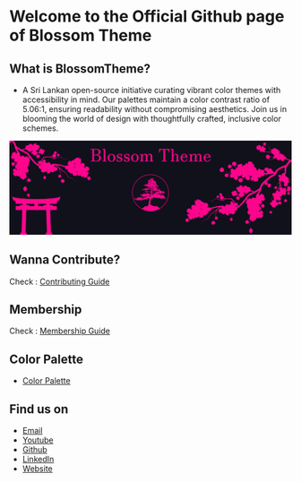 # Welcome to the Official Github page of Blossom Theme

## What is BlossomTheme?
- A Sri Lankan open-source initiative curating vibrant color themes with accessibility in mind. Our palettes maintain a color contrast ratio of 5.06:1, ensuring readability without compromising aesthetics. Join us in blooming the world of design with thoughtfully crafted, inclusive color schemes.

![](https://raw.githubusercontent.com/BlossomTheme/Assets/main/banner.png)

## Wanna Contribute?
Check : [Contributing Guide](https://github.com/BlossomTheme/BlossomTheme/blob/master/Contribute/CONTRIBUTING.md)

## Membership
Check : [Membership Guide](https://github.com/BlossomTheme/BlossomTheme/blob/master/Membership/MEMBERSHIP.md)

## Color Palette
- [Color Palette](https://github.com/BlossomTheme/Palette)

## Find us on
- [Email](mailto:blossomtheme.official@gmail.com)      
- [Youtube](https://www.youtube.com/@BlossomTheme)
- [Github](https://github.com/BlossomTheme)      
- [LinkedIn](https://www.linkedin.com/company/blossomtheme)
- [Website](https://blossomtheme.github.io)
